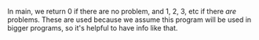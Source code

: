 In main, we return 0 if there are no problem, and 1, 2, 3, etc if there *are* problems.
These are used because we assume this program will be used in bigger programs, so it's helpful to have info like that.



